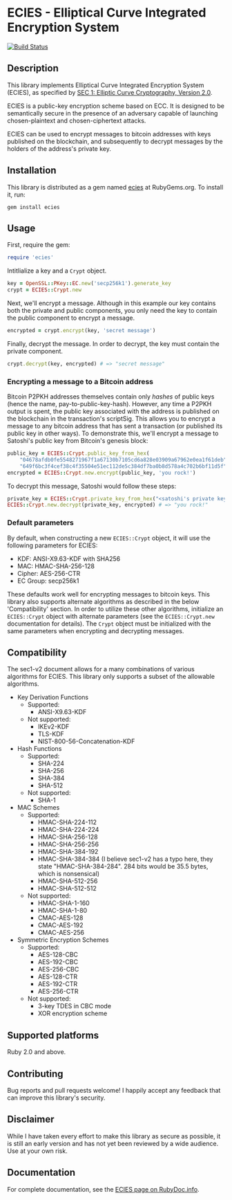 # ECIES - Elliptical Curve Integrated Encryption System

[![Build Status](https://travis-ci.org/jamoes/ecies.svg?branch=master)](https://travis-ci.org/jamoes/ecies)

## Description

This library implements Elliptical Curve Integrated Encryption System (ECIES), as specified by [SEC 1: Elliptic Curve Cryptography, Version 2.0](http://www.secg.org/sec1-v2.pdf).

ECIES is a public-key encryption scheme based on ECC. It is designed to be semantically secure in the presence of an adversary capable of launching chosen-plaintext and chosen-ciphertext attacks.

ECIES can be used to encrypt messages to bitcoin addresses with keys published on the blockchain, and subsequently to decrypt messages by the holders of the address's private key.

## Installation

This library is distributed as a gem named [ecies](https://rubygems.org/gems/ecies) at RubyGems.org.  To install it, run:

    gem install ecies

## Usage

First, require the gem:

```ruby
require 'ecies'
```

Intitlialize a key and a `Crypt` object.

```ruby
key = OpenSSL::PKey::EC.new('secp256k1').generate_key
crypt = ECIES::Crypt.new
```

Next, we'll encrypt a message. Although in this example our key contains both the private and public components, you only need the key to contain the public component to encrypt a message.

```ruby
encrypted = crypt.encrypt(key, 'secret message')
```

Finally, decrypt the message. In order to decrypt, the key must contain the private component.

```ruby
crypt.decrypt(key, encrypted) # => "secret message"
```

### Encrypting a message to a Bitcoin address

Bitcoin P2PKH addresses themselves contain only *hashes* of public keys (hence the name, pay-to-public-key-hash). However, any time a P2PKH output is spent, the public key associated with the address is published on the blockchain in the transaction's scriptSig. This allows you to encrypt a message to any bitcoin address that has sent a transaction (or published its public key in other ways). To demonstrate this, we'll encrypt a message to Satoshi's public key from Bitcoin's genesis block:

```ruby
public_key = ECIES::Crypt.public_key_from_hex(
    "04678afdb0fe5548271967f1a67130b7105cd6a828e03909a67962e0ea1f61deb"\
    "649f6bc3f4cef38c4f35504e51ec112de5c384df7ba0b8d578a4c702b6bf11d5f")
encrypted = ECIES::Crypt.new.encrypt(public_key, 'you rock!')
```

To decrypt this message, Satoshi would follow these steps:

```ruby
private_key = ECIES::Crypt.private_key_from_hex("<satoshi's private key>")
ECIES::Crypt.new.decrypt(private_key, encrypted) # => "you rock!"
```

### Default parameters

By default, when constructing a new `ECIES::Crypt` object, it will use the following parameters for ECIES:

 - KDF: ANSI-X9.63-KDF with SHA256
 - MAC: HMAC-SHA-256-128
 - Cipher: AES-256-CTR
 - EC Group: secp256k1

These defaults work well for encrypting messages to bitcoin keys. This library also supports alternate algorithms as described in the below 'Compatibility' section. In order to utilize these other algorithms, initialize an `ECIES::Crypt` object with alternate parameters (see the `ECIES::Crypt.new` documentation for details). The `Crypt` object must be initialized with the same parameters when encrypting and decrypting messages.

## Compatibility

The sec1-v2 document allows for a many combinations of various algorithms for ECIES. This library only supports a subset of the allowable algorithms.

  - Key Derivation Functions
    - Supported:
      - ANSI-X9.63-KDF
    - Not supported:
      - IKEv2-KDF
      - TLS-KDF
      - NIST-800-56-Concatenation-KDF
  - Hash Functions
    - Supported:
      - SHA-224
      - SHA-256
      - SHA-384
      - SHA-512
    - Not supported:
      - SHA-1
  - MAC Schemes
    - Supported:
      - HMAC-SHA-224-112
      - HMAC-SHA-224-224
      - HMAC-SHA-256-128
      - HMAC-SHA-256-256
      - HMAC-SHA-384-192
      - HMAC-SHA-384-384 (I believe sec1-v2 has a typo here, they state "HMAC-SHA-384-284". 284 bits would be 35.5 bytes, which is nonsensical)
      - HMAC-SHA-512-256
      - HMAC-SHA-512-512
    - Not supported:
      - HMAC-SHA-1-160
      - HMAC-SHA-1-80
      - CMAC-AES-128
      - CMAC-AES-192
      - CMAC-AES-256
  - Symmetric Encryption Schemes
    - Supported:
      - AES-128-CBC
      - AES-192-CBC
      - AES-256-CBC
      - AES-128-CTR
      - AES-192-CTR
      - AES-256-CTR
    - Not supported:
      - 3-key TDES in CBC mode
      - XOR encryption scheme

## Supported platforms

Ruby 2.0 and above.

## Contributing

Bug reports and pull requests welcome! I happily accept any feedback that can improve this library's security.

## Disclaimer

While I have taken every effort to make this library as secure as possible, it is still an early version and has not yet been reviewed by a wide audience. Use at your own risk.

## Documentation

For complete documentation, see the [ECIES page on RubyDoc.info](http://rubydoc.info/gems/ecies).
